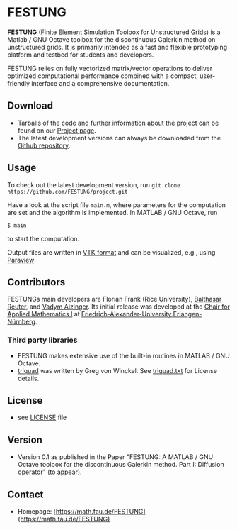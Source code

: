 FESTUNG
======
**FESTUNG** (Finite Element Simulation Toolbox for Unstructured Grids) is a Matlab / GNU Octave toolbox for the discontinuous Galerkin method on unstructured grids. It is primarily intended as a fast and flexible prototyping platform and testbed for students and developers. 

FESTUNG relies on fully vectorized matrix/vector operations to deliver optimized computational performance combined with a compact, user-friendly interface and a comprehensive documentation.

## Download
* Tarballs of the code and further information about the project can be found on our [Project page](https://math.fau.de/FESTUNG).
* The latest development versions can always be downloaded from the [Github repository](https://github.com/FESTUNG/project).

## Usage
To check out the latest development version, run ```git clone https://github.com/FESTUNG/project.git```

Have a look at the script file ```main.m```, where parameters for the computation are set and the algorithm is implemented. In MATLAB / GNU Octave, run 

```$ main```

to start the computation.

Output files are written in [VTK format](http://www.vtk.org/VTK/img/file-formats.pdf) and can be visualized, e.g., using [Paraview](http://www.paraview.org/)

## Contributors

FESTUNGs main developers are Florian Frank (Rice University), [Balthasar Reuter](https://math.fau.de/reuter), and [Vadym Aizinger](https://math.fau.de/aizinger). Its initial release was developed at the [Chair for Applied Mathematics I](https://www.mso.math.fau.de/applied-mathematics-1.html) at [Friedrich-Alexander-University Erlangen-Nürnberg](https://www.fau.eu).

### Third party libraries
* FESTUNG makes extensive use of the built-in routines in MATLAB / GNU Octave.
* [triquad](https://github.com/FESTUNG/project/blob/master/triquad.m) was written by Greg von Winckel. See [triquad.txt](https://github.com/FESTUNG/project/blob/master/triquad.txt) for License details.

## License 
* see [LICENSE](https://github.com/FESTUNG/project/blob/master/LICENSE) file

## Version 
* Version 0.1 as published in the Paper "FESTUNG: A MATLAB / GNU Octave toolbox for the discontinuous Galerkin method. Part I: Diffusion operator" (to appear).

## Contact
* Homepage: [https://math.fau.de/FESTUNG](https://math.fau.de/FESTUNG)
